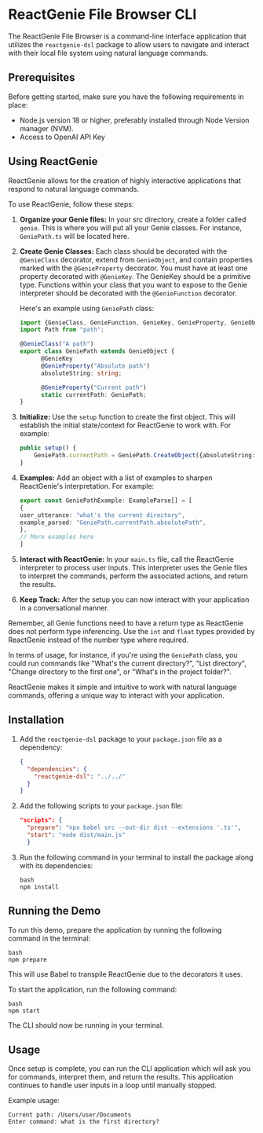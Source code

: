 # ReactGenie File Browser CLI

The ReactGenie File Browser is a command-line interface application that utilizes the `reactgenie-dsl` package to
allow users to navigate and interact with their local file system using natural language commands.

## Prerequisites

Before getting started, make sure you have the following requirements in place:

- Node.js version 18 or higher, preferably installed through Node Version manager (NVM).
- Access to OpenAI API Key

## Using ReactGenie

ReactGenie allows for the creation of highly interactive applications that respond to natural language commands.

To use ReactGenie, follow these steps:

1. **Organize your Genie files:** In your src directory, create a folder called `genie`. This is where you will put all your Genie classes. For instance, `GeniePath.ts` will be located here.

2. **Create Genie Classes:** Each class should be decorated with the `@GenieClass` decorator, extend from `GenieObject`, and contain properties marked with the `@GenieProperty` decorator. You must have at least one property decorated with `@GenieKey`. The GenieKey should be a primitive type. Functions within your class that you want to expose to the Genie interpreter should be decorated with the `@GenieFunction` decorator.

   Here's an example using `GeniePath` class:

    ```typescript
    import {GenieClass, GenieFunction, GenieKey, GenieProperty, GenieObject, ExampleParse} from "reactgenie-dsl";
    import Path from "path";

    @GenieClass("A path")
    export class GeniePath extends GenieObject {
          @GenieKey
          @GenieProperty("Absolute path")
          absoluteString: string;

          @GenieProperty("Current path")
          static currentPath: GeniePath;
    }
    ```

3. **Initialize:** Use the `setup` function to create the first object. This will establish the initial state/context for ReactGenie to work with. For example:

    ```typescript
    public setup() {
        GeniePath.currentPath = GeniePath.CreateObject({absoluteString: os.homedir()});
    }
    ```
   
4. **Examples:** Add an object with a list of examples to sharpen ReactGenie's interpretation. For example:
   ```typescript
   export const GeniePathExample: ExampleParse[] = [
   {
   user_utterance: "what's the current directory",
   example_parsed: "GeniePath.currentPath.absolutePath",
   },
   // More examples here
   ]
   ```


5. **Interact with ReactGenie:** In your `main.ts` file, call the ReactGenie interpreter to process user inputs. This interpreter uses the Genie files to interpret the commands, perform the associated actions, and return the results.

6. **Keep Track:** After the setup you can now interact with your application in a conversational manner.

Remember, all Genie functions need to have a return type as ReactGenie does not perform type inferencing. Use the `int` and `float` types provided by ReactGenie instead of the number type where required.

In terms of usage, for instance, if you're using the `GeniePath` class, you could run commands like "What's the current directory?", "List directory", "Change directory to the first one", or "What's in the project folder?".

ReactGenie makes it simple and intuitive to work with natural language commands, offering a unique way to interact with your application.


## Installation

1. Add the `reactgenie-dsl` package to your `package.json` file as a dependency:

    ```json
    {
      "dependencies": {
        "reactgenie-dsl": "../../"
      }
    }
    ```
   
2. Add the following scripts to your `package.json` file:

    ```json
    "scripts": {
      "prepare": "npx babel src --out-dir dist --extensions '.ts'",
      "start": "node dist/main.js"
      }
    ```

3. Run the following command in your terminal to install the package along with its dependencies:

   ```
   bash
   npm install
   ```

## Running the Demo
To run this demo, prepare the application by running the following command in the terminal:
    
    bash
    npm prepare


This will use Babel to transpile ReactGenie due to the decorators it uses.

To start the application, run the following command:

    bash
    npm start

The CLI should now be running in your terminal.

## Usage

Once setup is complete, you can run the CLI application which will ask you for commands, interpret them, and return the results. This application continues to handle user inputs in a loop until manually stopped.

Example usage:

```shell
Current path: /Users/user/Documents
Enter command: what is the first directory?
```

